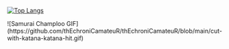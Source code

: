 [![Top Langs](https://github-readme-stats.vercel.app/api/top-langs/?username=thEchroniCamateuR)](https://github.com/thEchroniCamateuR/github-readme-stats)


<div>
  ![Samurai Champloo GIF](https://github.com/thEchroniCamateuR/thEchroniCamateuR/blob/main/cut-with-katana-katana-hit.gif)
</div>

